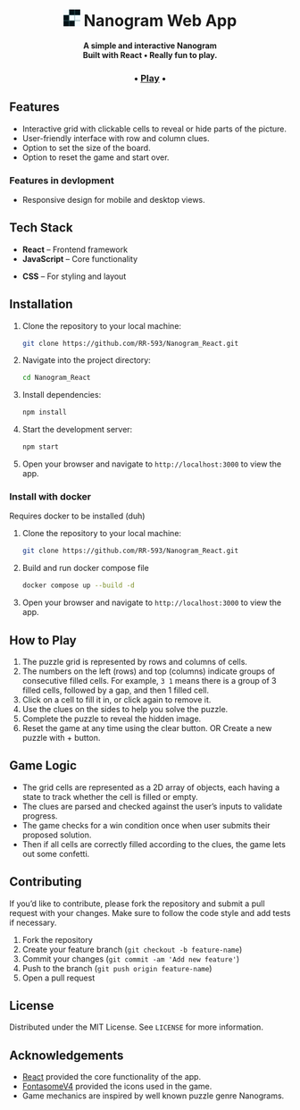 <h1 align="center">
     <img src="https://github.com/RR-593/Nanogram_React/blob/main/public/favicon.ico" width="30" height="30">
    <b>Nanogram Web App</b>
    <br>
</h1>

<p align="center">
  <b>A simple and interactive Nanogram</b> <br />
  <b>Built with React • Really fun to play.</b> <br />
</p>

<h3 align="center">
 &bull;
  <a href="https://rr-593.github.io/Nanogram_React/">Play</a>  &bull;
</h3>

## Features

- Interactive grid with clickable cells to reveal or hide parts of the picture.
- User-friendly interface with row and column clues.
- Option to set the size of the board.
- Option to reset the game and start over.
<!-- - Timer to track how long it takes to solve the puzzle (optional). -->

### Features in devlopment

- Responsive design for mobile and desktop views.

## Tech Stack

- **React** – Frontend framework
- **JavaScript** – Core functionality
<!-- - **LocalStorage** – Optionally for saving progress or high scores -->
- **CSS** – For styling and layout

## Installation

1. Clone the repository to your local machine:

    ```bash
    git clone https://github.com/RR-593/Nanogram_React.git
    ```

2. Navigate into the project directory:

    ```bash
    cd Nanogram_React
    ```

3. Install dependencies:

    ```bash
    npm install
    ```

4. Start the development server:

    ```bash
    npm start
    ```

5. Open your browser and navigate to `http://localhost:3000` to view the app.

### Install with docker

Requires docker to be installed (duh)

1. Clone the repository to your local machine:

    ```bash
    git clone https://github.com/RR-593/Nanogram_React.git
    ```

2. Build and run docker compose file

    ```bash
    docker compose up --build -d
    ```

3. Open your browser and navigate to `http://localhost:3000` to view the app.

## How to Play

1. The puzzle grid is represented by rows and columns of cells.
2. The numbers on the left (rows) and top (columns) indicate groups of consecutive filled cells. For example, `3 1` means there is a group of 3 filled cells, followed by a gap, and then 1 filled cell.
3. Click on a cell to fill it in, or click again to remove it.
4. Use the clues on the sides to help you solve the puzzle.
5. Complete the puzzle to reveal the hidden image.
6. Reset the game at any time using the clear button.
OR
Create a new puzzle with + button.

## Game Logic

- The grid cells are represented as a 2D array of objects, each having a state to track whether the cell is filled or empty.
- The clues are parsed and checked against the user’s inputs to validate progress.
- The game checks for a win condition once when user submits their proposed solution.
- Then if all cells are correctly filled according to the clues, the game lets out some confetti.

## Contributing

If you’d like to contribute, please fork the repository and submit a pull request with your changes. Make sure to follow the code style and add tests if necessary.

1. Fork the repository
2. Create your feature branch (`git checkout -b feature-name`)
3. Commit your changes (`git commit -am 'Add new feature'`)
4. Push to the branch (`git push origin feature-name`)
5. Open a pull request

## License

Distributed under the MIT License. See `LICENSE` for more information.

## Acknowledgements

- [React](https://reactjs.org/) provided the core functionality of the app.
- [FontasomeV4](https://fontawesome.com/v4/) provided the icons used in the game.
- Game mechanics are inspired by well known puzzle genre Nanograms.
